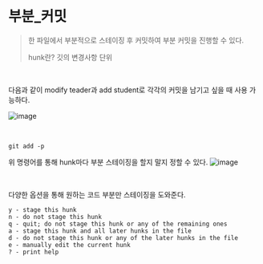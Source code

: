 # 부분_커밋
> 한 파일에서 부분적으로 스테이징 후 커밋하여 부분 커밋을 진행할 수 있다.
>
> hunk란? 깃의 변경사항 단위

<br>

다음과 같이 modify teader과 add student로 각각의 커밋을 남기고 싶을 때 사용 가능하다.

![image](https://github.com/user-attachments/assets/87c2adea-e45d-474f-87f9-76a51a8fb102)

<br>

```
git add -p
```
위 명령어를 통해 hunk마다 부분 스테이징을 할지 말지 정할 수 있다.
![image](https://github.com/user-attachments/assets/1749131a-1d56-4e37-96a5-2d1609fd6250)

<br>

다양한 옵션을 통해 원하는 코드 부분만 스테이징을 도와준다.
```
y - stage this hunk
n - do not stage this hunk
q - quit; do not stage this hunk or any of the remaining ones
a - stage this hunk and all later hunks in the file
d - do not stage this hunk or any of the later hunks in the file
e - manually edit the current hunk
? - print help
```
